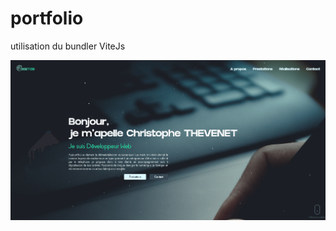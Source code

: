 # portfolio


 utilisation du bundler ViteJs  	




[![Portfolio de Christophe THEVENET](./src/img/portfolio_capture.png)](https://www.christophethevenet.com)

